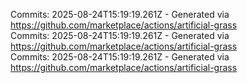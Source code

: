 Commits: 2025-08-24T15:19:19.261Z - Generated via https://github.com/marketplace/actions/artificial-grass
<br>
Commits: 2025-08-24T15:19:19.261Z - Generated via https://github.com/marketplace/actions/artificial-grass
<br>
Commits: 2025-08-24T15:19:19.261Z - Generated via https://github.com/marketplace/actions/artificial-grass
<br>
